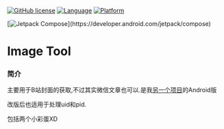 [![GitHub license](https://img.shields.io/badge/License-MIT-blue)](https://mit-license.org/)
[![Language](https://img.shields.io/badge/Language-Kotlin-purple)](https://kotlinlang.org/)
[![Platform](https://img.shields.io/badge/Platform-Android-green)](https://www.android.com/)

[![Jetpack Compose](https://img.shields.io/badge/Jetpack%20Compose-1.6.21-_)](https://developer.android.com/jetpack/compose)
# Image Tool

### 简介

主要用于B站封面的获取,不过其实微信文章也可以.是我[另一个项目](https://github.com/ZIDOUZI/Bilibili-Cover-Getter)的Android版

改版后也适用于处理uid和pid.

包括两个小彩蛋XD
